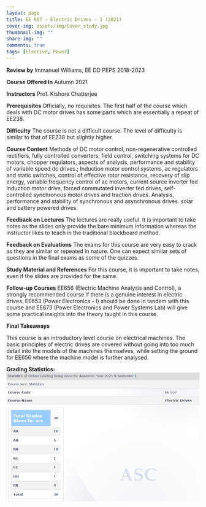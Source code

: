 ```yaml
---
layout: page
title: EE 657 – Electric Drives – 1 (2021)
cover-img: assets/img/Cover_study.jpg
thumbnail-img: ""
share-img: ""
comments: true
tags: [Elective, Power]
---
```


**Review by**
Immanuel Williams, EE DD PEPS 2018-2023

**Course Offered In**
Autumn 2021


**Instructors**
Prof. Kishore Chatterjee

**Prerequisites**
Officially, no requisites. The first half of the course which deals with DC motor drives has some parts which are essentially a repeat of EE238.


**Difficulty**
The course is not a difficult course. The level of difficulty is similar to that of EE238 but slightly higher.

**Course Content**
Methods of DC motor control, non-regenerative controlled rectifiers, fully controlled converters, field control, switching systems for DC motors, chopper regulators, aspects of analysis, performance and stability of variable speed dc drives.; Induction motor control systems, ac regulators and static switches, control of effective rotor resistance, recovery of slip energy, variable frequency control of ac motors, current source inverter fed Induction motor drive, forced commutated inverter fed drives, self-controlled synchronous motor drives and traction drives. Analysis, performance and stability of synchronous and asynchronous drives. solar and battery powered drives.

 
**Feedback on Lectures**
The lectures are really useful. It is important to take notes as the slides only provide the bare minimum information whereas the instructor likes to teach in the traditional blackboard method.

**Feedback on Evaluations**
The exams for this course are very easy to crack as they are similar or repeated in nature. One can expect similar sets of questions in the final exams as some of the quizzes.

**Study Material and References**
For this course, it is important to take notes, even if the slides are provided for the same.


**Follow-up Courses**
EE656 (Electric Machine Analysis and Control), a strongly recommended course if there is a genuine interest in electric drives. EE653 (Power Electronics - I) should be done in tandem with this course and EE673 (Power Electronics and Power Systems Lab) will give some practical insights into the theory taught in this course.


**Final Takeaways**

This course is an introductory level course on electrical machines. The basic principles of electric drives are covered without going into too much detail into the models of the machines themselves, while setting the ground for EE656 where the machine model is further analysed.

**Grading Statistics:**
![Grades](EE657_2021_grades.PNG)
